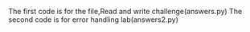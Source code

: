 The first code is for the file,Read and write challenge(answers.py)
The second code is for error handling lab(answers2.py)
